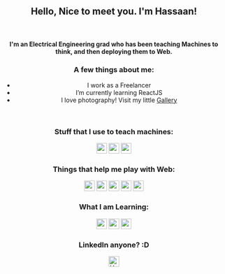 <div align="center">
  <h2>Hello, Nice to meet you. I'm Hassaan!</h2>
  <br/>

  <span>
  <h4>I'm an Electrical Engineering grad who has been teaching Machines to think, and then deploying them to Web.</h4>
  </span> 
  
  <h3>A few things about me:</h3>
  
  <div align="center">
    <ul>
      <li>I work as a Freelancer</li>
      <li>I’m currently learning ReactJS</li>
    <li>I love photography! Visit my little <a href="https://www.instagram.com/_hassaanakram">Gallery</a></li>
    </ul>
  </div>
  <br/>
  <h3>Stuff that I use to teach machines:</h3>

  <img height="24" src="https://api.iconify.design/vscode-icons/file-type-python.svg?color=%23ff6f00&width=24">
  <img height="24" src="https://api.iconify.design/simple-icons/tensorflow.svg?color=%23ff6f00">
  <img height="24" src="https://api.iconify.design/logos/opencv.svg?color=%23ff6f00&width=24">
  
  <br/>
  <h3>Things that help me play with Web:</h3>

  <img height="24" src="https://api.iconify.design/logos/react.svg?color=%23ff6f00&width=24">
  <img height="24" src="https://api.iconify.design/logos/html-5.svg?color=%23ff6f00&width=24">
  <img height="24" src="https://api.iconify.design/vscode-icons/file-type-node.svg?width=24">
  <img height="24" src="https://api.iconify.design/vscode-icons/file-type-django.svg?width=24">
  <img height="24" src="https://api.iconify.design/logos/docker-icon.svg?width=24&height=24">
  
  <br/>
  <h3>What I am Learning:</h3>

  <img height="24" src="https://api.iconify.design/logos/aws.svg?width=24&height=24">
  <img height="24" src="https://api.iconify.design/logos/airflow.svg?width=24&height=24">
  <img height="24" src="https://api.iconify.design/logos/heroku-icon.svg?width=24&height=24">
  
  <br/>
  <h3>LinkedIn anyone? :D</h3>
  <a href="https://www.linkedin.com/in/hassaanakramha/">
  <img align="center" alt="Hassaan" width="24px" src="https://api.iconify.design/logos/linkedin-icon.svg?width=24&height=24" />
  </a>
  

  </div>
